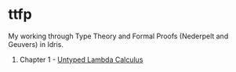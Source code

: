 # ttfp
My working through Type Theory and Formal Proofs (Nederpelt and Geuvers) in Idris.

1. Chapter 1 - [Untyped Lambda Calculus](ULC.idr)
